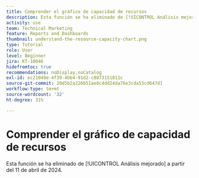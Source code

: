 ```yaml
---
title: Comprender el gráfico de capacidad de recursos
description: Esta función se ha eliminado de [!UICONTROL Análisis mejorado] a partir del 11 de abril de 2024.
activity: use
team: Technical Marketing
feature: Reports and Dashboards
thumbnail: understand-the-resource-capacity-chart.png
type: Tutorial
role: User
level: Beginner
jira: KT-10046
hidefromtoc: true
recommendations: noDisplay,noCatalog
exl-id: ec21049e-4f39-4bb4-91d2-c8873151811c
source-git-commit: 20d5b2a226651ae8c4dd24da76e3cda53cd647d1
workflow-type: tm+mt
source-wordcount: '32'
ht-degree: 31%

---
```


# Comprender el gráfico de capacidad de recursos

Esta función se ha eliminado de [!UICONTROL Análisis mejorado] a partir del 11 de abril de 2024.

